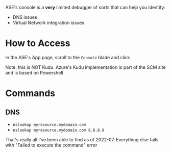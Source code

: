 ASE's console is a **very** limited debugger of sorts that can help you identify:
- DNS issues
- Virtual Network integration issues

# How to Access

In the ASE's App page, scroll to the `Console` blade and click

Note: this is NOT Kudu. Azure's Kudu implementation is part of the SCM site and is based on Powershell

# Commands

## DNS

- `nslookup myresource.mydomain.com`
- `nslookup myresource.mydomain.com 8.8.8.8`

That's really all I've been able to find as of 2022-07. Everything else fails with "Failed to execute the command" error
